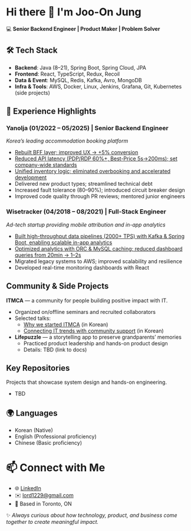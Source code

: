# Hi there 👋 I'm Joo-On Jung

💻 **Senior Backend Engineer | Product Maker | Problem Solver**

## 🛠️ Tech Stack

- **Backend**: Java (8–21), Spring Boot, Spring Cloud, JPA
- **Frontend**: React, TypeScript, Redux, Recoil
- **Data & Event**: MySQL, Redis, Kafka, Avro, MongoDB
- **Infra & Tools**: AWS, Docker, Linux, Jenkins, Grafana, Git, Kubernetes (side projects)  


## 💼 Experience Highlights

### Yanolja (01/2022 – 05/2025) | Senior Backend Engineer
*Korea’s leading accommodation booking platform*

- [Rebuilt BFF layer; improved UX → +5% conversion](/projects/yanolja-bff-rebuild.md)
- [Reduced API latency (PDP/RDP 60%+, Best-Price 5s→200ms); set company-wide standards](/projects/yanolja-api-latency-improvement.md)
- [Unified inventory logic; eliminated overbooking and accelerated development](/projects/yanolja-unified-inventory-logic.md)
- Delivered new product types; streamlined technical debt
- Increased fault tolerance (80–90%); introduced circuit breaker design
- Improved code quality through PR reviews; mentored junior engineers

### Wisetracker (04/2018 – 08/2021) | Full-Stack Engineer
*Ad-tech startup providing mobile attribution and in-app analytics*

- [Built high-throughput data pipelines (2000+ TPS) with Kafka & Spring Boot, enabling scalable in-app analytics](/projects/wisetracker-data-pipeline.md)
- [Optimized analytics with ORC & MySQL caching; reduced dashboard queries from 20min → 1–2s](/projects/wisetracker-orc-optimization.md)
- Migrated legacy systems to AWS; improved scalability and resilience
- Developed real-time monitoring dashboards with React


## Community & Side Projects
**ITMCA** — a community for people building positive impact with IT.  
- Organized on/offline seminars and recruited collaborators  
- Selected talks:  
  - [Why we started ITMCA](https://www.youtube.com/watch?v=iiPNgI2GuYI) (in Korean)
  - [Connecting IT trends with community support](https://www.youtube.com/watch?v=cp2OQKLOEGE) (in Korean)
- **Lifepuzzle** — a storytelling app to preserve grandparents’ memories  
    - Practiced product leadership and hands-on product design  
    - Details: TBD (link to docs)  

## Key Repositories
Projects that showcase system design and hands-on engineering.  
- TBD

## 🌍 Languages

- Korean (Native)  
- English (Professional proficiency)  
- Chinese (Basic proficiency)  


# 📫 Connect with Me

- 🌐 [LinkedIn](https://www.linkedin.com/in/joo-on-jung)
- ✉️ lord1229@gmail.com
- 📍 Based in Toronto, ON


✨ *Always curious about how technology, product, and business come together to create meaningful impact.*